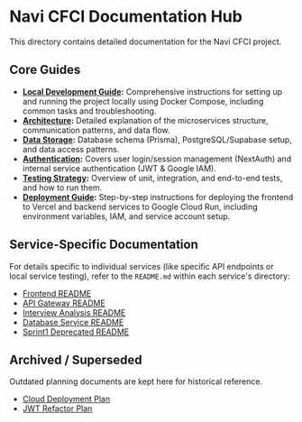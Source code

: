 # Navi CFCI Documentation Hub

This directory contains detailed documentation for the Navi CFCI project.

## Core Guides

*   **[Local Development Guide](01_local_development_guide.md):** Comprehensive instructions for setting up and running the project locally using Docker Compose, including common tasks and troubleshooting.
*   **[Architecture](02_architecture.md):** Detailed explanation of the microservices structure, communication patterns, and data flow.
*   **[Data Storage](03_data_storage.md):** Database schema (Prisma), PostgreSQL/Supabase setup, and data access patterns.
*   **[Authentication](04_authentication.md):** Covers user login/session management (NextAuth) and internal service authentication (JWT & Google IAM).
*   **[Testing Strategy](05_testing_strategy.md):** Overview of unit, integration, and end-to-end tests, and how to run them.
*   **[Deployment Guide](06_deployment_guide.md):** Step-by-step instructions for deploying the frontend to Vercel and backend services to Google Cloud Run, including environment variables, IAM, and service account setup.

## Service-Specific Documentation

For details specific to individual services (like specific API endpoints or local service testing), refer to the `README.md` within each service's directory:

*   [Frontend README](../frontend/README.md)
*   [API Gateway README](../services/api_gateway/README.md)
*   [Interview Analysis README](../services/interview_analysis/README.md)
*   [Database Service README](../services/database/README.md)
*   [Sprint1 Deprecated README](../services/sprint1_deprecated/README.md)

## Archived / Superseded

Outdated planning documents are kept here for historical reference.

*   [Cloud Deployment Plan](archive/250402_cloud_deployment_plan.md)
*   [JWT Refactor Plan](archive/250404_refactor_plan_jwt_auth.md)